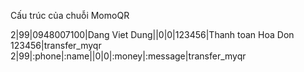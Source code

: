 Cấu trúc của chuỗi MomoQR

2|99|0948007100|Dang Viet Dung||0|0|123456|Thanh toan Hoa Don 123456|transfer_myqr
2|99|:phone|:name||0|0|:money|:message|transfer_myqr
